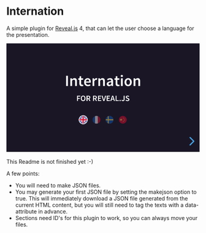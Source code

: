 # Internation

A simple plugin for [Reveal.js](https://revealjs.com) 4, that can let the user choose a language for the presentation.

[![Screenshot](screenshot.png)](https://martinomagnifico.github.io/reveal.js-internation/demo.html)

This Readme is not finished yet :-)

A few points:

* You will need to make JSON files.
* You may generate your first JSON file by setting the makejson option to true. This will immediately download a JSON file generated from the current HTML content, but you will still need to tag the texts with a data-attribute in advance.
* Sections need ID's for this plugin to work, so you can always move your files.